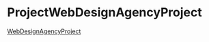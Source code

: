 # ProjectWebDesignAgencyProject

[WebDesignAgencyProject](https://garc1a04.github.io/ProjectWebDesignAgencyProject/)
